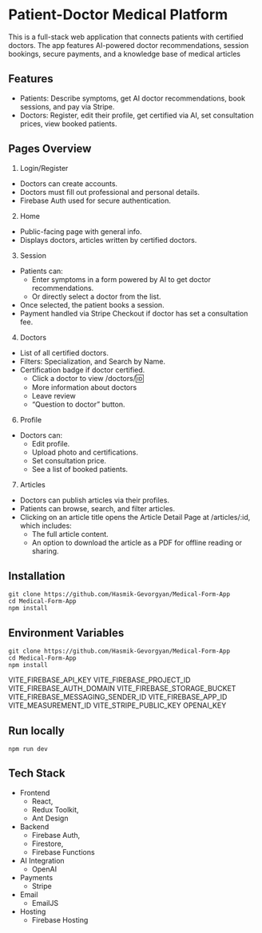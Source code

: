 # Patient-Doctor Medical Platform

This is a full-stack web application that connects patients with certified doctors. The app features AI-powered doctor recommendations, session bookings, secure payments, and a knowledge base of medical articles

## Features
- Patients: Describe symptoms, get AI doctor recommendations, book sessions, and pay via Stripe.
- Doctors: Register, edit their profile, get certified via AI, set consultation prices, view booked patients.

## Pages Overview
1. Login/Register
- Doctors can create accounts.
- Doctors must fill out professional and personal details.
- Firebase Auth used for secure authentication.

2. Home
- Public-facing page with general info.
- Displays doctors, articles written by certified doctors.

3. Session
- Patients can:
  - Enter symptoms in a form powered by AI to get doctor recommendations.
  - Or directly select a doctor from the list.
- Once selected, the patient books a session.
- Payment handled via Stripe Checkout if doctor has set a consultation fee.

4. Doctors
- List of all certified doctors.
- Filters: Specialization, and Search by Name.
- Certification badge if doctor certified.
  - Click a doctor to view /doctors/:id:
  - More information about doctors
  - Leave review
  - “Question to doctor” button.

6. Profile
- Doctors can:
  - Edit profile.
  - Upload photo and certifications.
  - Set consultation price.
  - See a list of booked patients.

7. Articles
- Doctors can publish articles via their profiles.
- Patients can browse, search, and filter articles.
- Clicking on an article title opens the Article Detail Page at /articles/:id, which includes:
  - The full article content.
  - An option to download the article as a PDF for offline reading or sharing.

## Installation
```
git clone https://github.com/Hasmik-Gevorgyan/Medical-Form-App
cd Medical-Form-App
npm install
```

## Environment Variables
```
git clone https://github.com/Hasmik-Gevorgyan/Medical-Form-App
cd Medical-Form-App
npm install
```
VITE_FIREBASE_API_KEY
VITE_FIREBASE_PROJECT_ID
VITE_FIREBASE_AUTH_DOMAIN
VITE_FIREBASE_STORAGE_BUCKET
VITE_FIREBASE_MESSAGING_SENDER_ID
VITE_FIREBASE_APP_ID
VITE_MEASUREMENT_ID
VITE_STRIPE_PUBLIC_KEY
OPENAI_KEY 

## Run locally
```
npm run dev
```
## Tech Stack
- Frontend
  - React,
  - Redux Toolkit,
  - Ant Design
- Backend
  - Firebase Auth,
  - Firestore,
  - Firebase Functions
- AI Integration
  - OpenAI 
- Payments
  - Stripe
- Email
  - EmailJS
- Hosting
  - Firebase Hosting 
